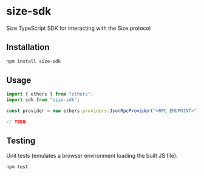 # size-sdk

Size TypeScript SDK for interacting with the Size protocol

## Installation

```bash
npm install size-sdk
```

## Usage

```ts
import { ethers } from "ethers";
import sdk from "size-sdk";

const provider = new ethers.providers.JsonRpcProvider("<RPC_ENDPOINT>");

// TODO
```

## Testing

Unit tests (emulates a browser environment loading the built JS file):

```bash
npm test
```